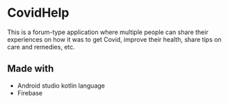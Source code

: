 # CovidHelp

This is a forum-type application where multiple people can share their experiences on how it was to get Covid, improve their health, share tips on care and remedies, etc.

## Made with
* Android studio kotlin language
* Firebase
